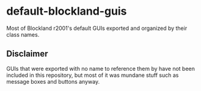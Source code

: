 # default-blockland-guis
Most of Blockland r2001's default GUIs exported and organized by their class names.

## Disclaimer

GUIs that were exported with no name to reference them by have not been included in this repository, but most of it was mundane stuff such as message boxes and buttons anyway.
